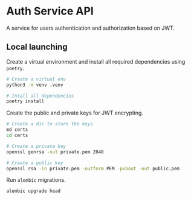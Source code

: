 # Auth Service API

A service for users authentication and authorization based on JWT.

## Local launching

Create a virtual environment and install all required dependencies using `poetry`.

```bash
# Create a virtual env
python3 -m venv .venv

# Intall all dependencies
poetry install
```

Create the public and private keys for JWT encrypting.

```bash
# Create a dir to store the keys
md certs
cd certs

# Create a private key
openssl genrsa -out private.pem 2048

# Create a public key
openssl rsa -in private.pem -outform PEM -pubout -out public.pem
```

Run `alembic` migrations.

```bash
alembic upgrade head
```

